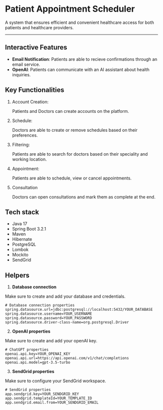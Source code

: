 # Patient Appointment Scheduler

A system that ensures efficient and convenient healthcare access for both patients and healthcare providers.

---

## Interactive Features
- **Email Notification**: Patients are able to recieve confirmations through an email service.
- **OpenAI**: Patients can communicate with an AI assistant about health inquiries.

## Key Functionalities
1. Account Creation:
   
   Patients and Doctors can create accounts on the platform.
3. Schedule:

   Doctors are able to create or remove schedules based on their preferences.
3. Filtering:

   Patients are able to search for doctors based on their speciality and working location.
4. Appointment:

   Patients are able to schedule, view or cancel appointments.

5. Consultation

   Doctors can open consultations and mark them as complete at the end.

## Tech stack
- Java 17
- Spring Boot 3.2.1
- Maven
- Hibernate
- PostgreSQL
- Lombok
- Mockito
- SendGrid

## Helpers
1. **Database connection**

  Make sure to create and add your database and credentials.

```
# Database connection properties
spring.datasource.url=jdbc:postgresql://localhost:5432/YOUR_DATABASE
spring.datasource.username=YOUR_USERNAME
spring.datasource.password=YOUR_PASSWORD
spring.datasource.driver-class-name=org.postgresql.Driver
```
2. **OpenAI properties**

  Make sure to create and add your openAI key.

```
# ChatGPT properties
openai.api.key=YOUR_OPENAI_KEY
openai.api.url=https://api.openai.com/v1/chat/completions
openai.api.model=gpt-3.5-turbo
```
3. **SendGrid properties**

  Make sure to configure your SendGrid workspace.

```
# SendGrid properties
app.sendgrid.key=YOUR_SENDGRID_KEY
app.sendgrid.templateId=YOUR_TEMPLATE_ID
app.sendgrid.email.from=YOUR_SENDGRID_EMAIL
```
